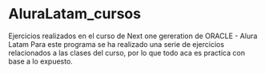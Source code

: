# AluraLatam_cursos
Ejercicios realizados en el curso de Next one gereration de ORACLE - Alura Latam
Para este programa se ha realizado una serie de ejercicios relacionados a las clases del curso, por lo que todo aca es practica con base 
a lo expuesto.
